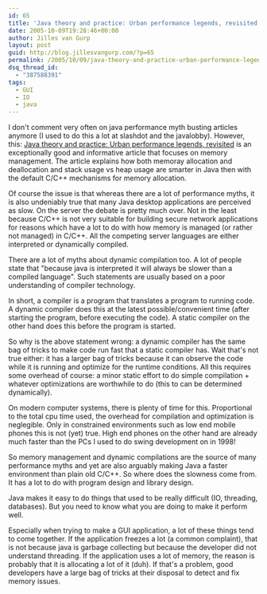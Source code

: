 ```yaml
---
id: 65
title: 'Java theory and practice: Urban performance legends, revisited'
date: 2005-10-09T19:28:46+00:00
author: Jilles van Gurp
layout: post
guid: http://blog.jillesvangurp.com/?p=65
permalink: /2005/10/09/java-theory-and-practice-urban-performance-legends-revisited/
dsq_thread_id:
  - "387588391"
tags:
  - GUI
  - IO
  - java
---
```

I don't comment very often on java performance myth busting articles anymore (I used to do this a lot at slashdot and the javalobby). However, this: [Java theory and practice: Urban performance legends, revisited](http://www-128.ibm.com/developerworks/java/library/j-jtp09275.html?ca=dgr-lnxw07JavaUrbanLegends) is an exceptionally good and informative article that focuses on memory management. The article explains how both memoray allocation and deallocation and stack usage vs heap usage are smarter in Java  then with the default C/C++ mechanisms for memory allocation. 

Of course the issue is that whereas there are a lot of performance myths, it is also undeniably true that many Java desktop applications are perceived as slow. On the server the debate is  pretty much over. Not in the least because C/C++ is not very suitable for building secure network applications for reasons which have a lot to do with how memory is managed (or rather not managed) in C/C++. All the competing server languages are either interpreted or dynamically compiled.

There are a lot of myths about dynamic compilation too. A lot of people state that "because java is interpreted it will always be slower than a compiled language". Such statements are usually based on a poor understanding of compiler technology. 

In short, a compiler is a program that translates a program to running code. A dynamic compiler does this at the latest possible/convenient time (after starting the program, before executing the code).  A static compiler on the other hand does this before the program is started.

So why is the above statement wrong: a dynamic compiler has the same bag of tricks to make code run fast that a static compiler has. Wait that's not true either: it has a larger bag of tricks because it can observe the code while it is running and optimize for the runtime conditions. All this requires some overhead of course: a minor static effort to do simple compilation + whatever optimizations are worthwhile to do (this to can be determined dynamically). 

On modern computer systems, there is plenty of time for this. Proportional to the total cpu time used, the overhead for compilation and optimization is neglegible. Only in constrained environments such as low end mobile phones this is not (yet) true. High end phones on the other hand are already much faster than the PCs I used to do swing development on in 1998!

So memory management and dynamic compilations are the source of many performance myths and yet are also arguably making Java a faster environment than plain old C/C++. So where does the slowness come from. It has a lot to do with program design and library design. 

Java makes it easy to do things that used to be really difficult (IO, threading, databases). But you need to know what you are doing to make it perform well. 

Especially when trying to make a GUI application, a lot of these things tend to come together. If the application freezes a lot (a common complaint), that is not because java is garbage collecting but because the developer did not understand threading. If the application uses a lot of memory, the reason is probably that it is allocating a lot of it (duh). If that's a problem, good developers have a large bag of tricks at their disposal to detect and fix memory issues.